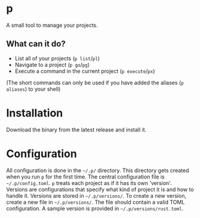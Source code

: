# p
A small tool to manage your projects.

## What can it do?

- List all of your projects (`p list`/`pl`)
- Navigate to a project (`p go`/`pg`)
- Execute a command in the current project (`p execute`/`px`)

(The short commands can only be used if you have added the aliases (`p aliases`) to your shell)

# Installation
Download the binary from the latest release and install it.

# Configuration
All configuration is done in the `~/.p/` directory. This directory gets created when you run `p` for the first time.
The central configuration file is `~/.p/config.toml`.
`p` treats each project as if it has its own 'version'. Versions are configurations that specify what kind of project it is and how to handle it. Versions are stored in `~/.p/versions/`. To create a new version, create a new file in `~/.p/versions/`. The file should contain a valid TOML configuration. A sample version is provided in `~/.p/versions/rust.toml`.